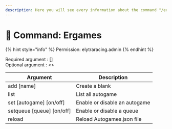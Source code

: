 ```yaml
---
description: Here you will see every information about the command "/ergames"
---
```


# 📓 Command: Ergames

{% hint style="info" %}
Permission: elytraracing.admin
{% endhint %}

Required argument : \[]\
Optional argument : <>

| Argument                    | Description                   |
| --------------------------- | ----------------------------- |
| add \[name]                 | Create a blank                |
| list                        | List all autogame             |
| set \[autogame] \[on/off]   | Enable or disable an autogame |
| setqueue \[queue] \[on/off] | Enable or disable a queue     |
| reload                      | Reload Autogames.json file    |
